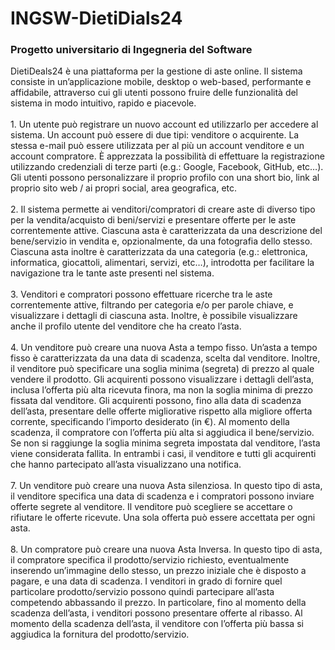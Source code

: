 # INGSW-DietiDials24
### Progetto universitario di Ingegneria del Software
DietiDeals24 è una piattaforma per la gestione di aste online. Il sistema consiste in un’applicazione mobile, desktop o web-based, performante e affidabile, attraverso cui gli utenti possono fruire delle funzionalità del sistema in modo intuitivo, rapido e piacevole.<br><br>
1.
Un utente può registrare un nuovo account ed utilizzarlo per accedere al sistema. Un account può essere di due tipi: venditore o acquirente. La stessa e-mail può essere utilizzata per al più un account venditore e un account compratore. È apprezzata la possibilità di effettuare la registrazione utilizzando credenziali di terze parti (e.g.: Google, Facebook, GitHub, etc…). Gli utenti possono personalizzare il proprio profilo con una short bio, link al proprio sito web / ai propri social, area geografica, etc. <br><br>
2.
Il sistema permette ai venditori/compratori di creare aste di diverso tipo per la vendita/acquisto di beni/servizi e presentare offerte per le aste correntemente attive. Ciascuna asta è caratterizzata da una descrizione del bene/servizio in vendita e, opzionalmente, da una fotografia dello stesso. Ciascuna asta inoltre è caratterizzata da una categoria (e.g.: elettronica, informatica, giocattoli, alimentari, servizi, etc…), introdotta per facilitare la navigazione tra le tante aste presenti nel sistema.<br><br>
3.
Venditori e compratori possono effettuare ricerche tra le aste correntemente attive, filtrando per categoria e/o per parole chiave, e visualizzare i dettagli di ciascuna asta. Inoltre, è possibile visualizzare anche il profilo utente del venditore che ha creato l’asta.<br><br>
4.
Un venditore può creare una nuova Asta a tempo fisso. Un’asta a tempo fisso è caratterizzata da una data di scadenza, scelta dal venditore. Inoltre, il venditore può specificare una soglia minima (segreta) di prezzo al quale vendere il prodotto. Gli acquirenti possono visualizzare i dettagli dell’asta, inclusa l’offerta più alta ricevuta finora, ma non la soglia minima di prezzo fissata dal venditore. Gli acquirenti possono, fino alla data di scadenza dell’asta, presentare delle offerte migliorative rispetto alla migliore offerta corrente, specificando l’importo desiderato (in €). Al momento della scadenza, il compratore con l’offerta più alta si aggiudica il bene/servizio. Se non si raggiunge la soglia minima segreta impostata dal venditore, l’asta viene considerata fallita. In entrambi i casi, il venditore e tutti gli acquirenti che hanno partecipato all’asta visualizzano una notifica.<br><br>
7.
Un venditore può creare una nuova Asta silenziosa. In questo tipo di asta, il venditore specifica una data di scadenza e i compratori possono inviare offerte segrete al venditore. Il venditore può scegliere se accettare o rifiutare le offerte ricevute. Una sola offerta può essere accettata per ogni asta.<br><br>
8.
Un compratore può creare una nuova Asta Inversa. In questo tipo di asta, il compratore specifica il prodotto/servizio richiesto, eventualmente inserendo un’immagine dello stesso, un prezzo iniziale che è disposto a pagare, e una data di scadenza. I venditori in grado di fornire quel particolare prodotto/servizio possono quindi partecipare all’asta competendo abbassando il prezzo. In particolare, fino al momento della scadenza dell’asta, i venditori possono presentare offerte al ribasso. Al momento della scadenza dell’asta, il venditore con l’offerta più bassa si aggiudica la fornitura del prodotto/servizio.
